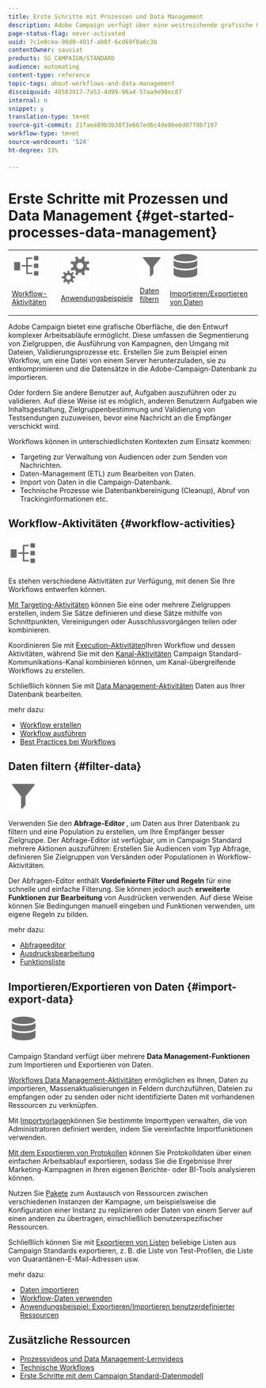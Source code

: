```yaml
---
title: Erste Schritte mit Prozessen und Data Management
description: Adobe Campaign verfügt über eine weitreichende grafische Umgebung, in der Prozesse konzipiert und automatisiert werden können.
page-status-flag: never-activated
uuid: 7c1e8cea-90d0-491f-ab8f-6cd69f8a6c3b
contentOwner: sauviat
products: SG_CAMPAIGN/STANDARD
audience: automating
content-type: reference
topic-tags: about-workflows-and-data-management
discoiquuid: 40503917-7a53-4d99-96a4-57aa9e98ec87
internal: n
snippet: y
translation-type: tm+mt
source-git-commit: 21faea89b3b38f3e667ed6c4de0be6d07f0b7197
workflow-type: tm+mt
source-wordcount: '524'
ht-degree: 33%

---
```



# Erste Schritte mit Prozessen und Data Management {#get-started-processes-data-management}

<table>
<tr>
<td><img src="assets/do-not-localize/icon_workflows.svg" width="60px"><p><a href="#workflow-activities">Workflow-Aktivitäten</a></p></td><td><img src="assets/do-not-localize/icon_activities.svg" width="60px"><p><a href="../../automating/using/workflow-created-query-with-complement.md">Anwendungsbeispiele</a></p></td><td><img src="assets/do-not-localize/icon_filter.svg" width="60px"><p><a href="#filter-data">Daten filtern</a></p></td>
<td><img src="assets/do-not-localize/icon_manage.svg" width="60px"><p><a href="#import-export-data">Importieren/Exportieren von Daten</a></p></td></tr>
</table>

Adobe Campaign bietet eine grafische Oberfläche, die den Entwurf komplexer Arbeitsabläufe ermöglicht. Diese umfassen die Segmentierung von Zielgruppen, die Ausführung von Kampagnen, den Umgang mit Dateien, Validierungsprozesse etc. Erstellen Sie zum Beispiel einen Workflow, um eine Datei von einem Server herunterzuladen, sie zu entkomprimieren und die Datensätze in die Adobe-Campaign-Datenbank zu importieren.

Oder fordern Sie andere Benutzer auf, Aufgaben auszuführen oder zu validieren. Auf diese Weise ist es möglich, anderen Benutzern Aufgaben wie Inhaltsgestaltung, Zielgruppenbestimmung und Validierung von Testsendungen zuzuweisen, bevor eine Nachricht an die Empfänger verschickt wird.

Workflows können in unterschiedlichsten Kontexten zum Einsatz kommen:

* Targeting zur Verwaltung von Audiencen oder zum Senden von Nachrichten.
* Daten-Management (ETL) zum Bearbeiten von Daten.
* Import von Daten in die Campaign-Datenbank.
* Technische Prozesse wie Datenbankbereinigung (Cleanup), Abruf von Trackinginformationen etc.

## Workflow-Aktivitäten {#workflow-activities}

<img src="assets/do-not-localize/icon_workflows.svg" width="60px">

Es stehen verschiedene Aktivitäten zur Verfügung, mit denen Sie Ihre Workflows entwerfen können.

[Mit Targeting-Aktivitäten](../../automating/using/about-targeting-activities.md) können Sie eine oder mehrere Zielgruppen erstellen, indem Sie Sätze definieren und diese Sätze mithilfe von Schnittpunkten, Vereinigungen oder Ausschlussvorgängen teilen oder kombinieren.

Koordinieren Sie mit [Execution-Aktivitäten](../../automating/using/about-execution-activities.md)Ihren Workflow und dessen Aktivitäten, während Sie mit den [Kanal-Aktivitäten](../../automating/using/about-channel-activities.md) Campaign Standard-Kommunikations-Kanal kombinieren können, um Kanal-übergreifende Workflows zu erstellen.

Schließlich können Sie mit [Data Management-Aktivitäten](../../automating/using/about-data-management-activities.md) Daten aus Ihrer Datenbank bearbeiten.

mehr dazu:

* [Workflow erstellen](../../automating/using/building-a-workflow.md)
* [Workflow ausführen](../../automating/using/about-workflow-execution.md)
* [Best Practices bei Workflows](../../automating/using/best-practices-workflows.md)

## Daten filtern {#filter-data}

<img src="assets/do-not-localize/icon_filter.svg" width="60px">

Verwenden Sie den **Abfrage-Editor** , um Daten aus Ihrer Datenbank zu filtern und eine Population zu erstellen, um Ihre Empfänger besser Zielgruppe. Der Abfrage-Editor ist verfügbar, um in Campaign Standard mehrere Aktionen auszuführen: Erstellen Sie Audiencen vom Typ Abfrage, definieren Sie Zielgruppen von Versänden oder Populationen in Workflow-Aktivitäten.

Der Abfragen-Editor enthält **Vordefinierte Filter und Regeln** für eine schnelle und einfache Filterung. Sie können jedoch auch **erweiterte Funktionen zur Bearbeitung** von Ausdrücken verwenden. Auf diese Weise können Sie Bedingungen manuell eingeben und Funktionen verwenden, um eigene Regeln zu bilden.

mehr dazu:

* [Abfrageeditor](../../automating/using/editing-queries.md)
* [Ausdrucksbearbeitung](../../automating/using/advanced-expression-editing.md)
* [Funktionsliste](../../automating/using/list-of-functions.md)

## Importieren/Exportieren von Daten {#import-export-data}

<img src="assets/do-not-localize/icon_manage.svg" width="60px">

Campaign Standard verfügt über mehrere **Data Management-Funktionen** zum Importieren und Exportieren von Daten.

[Workflows Data Management-Aktivitäten](../../automating/using/about-data-management-activities.md) ermöglichen es Ihnen, Daten zu importieren, Massenaktualisierungen in Feldern durchzuführen, Dateien zu empfangen oder zu senden oder nicht identifizierte Daten mit vorhandenen Ressourcen zu verknüpfen.

Mit [Importvorlagen](../../automating/using/importing-data-with-import-templates.md)können Sie bestimmte Importtypen verwalten, die von Administratoren definiert werden, indem Sie vereinfachte Importfunktionen verwenden.

[Mit dem Exportieren von Protokollen](../../automating/using/exporting-logs.md) können Sie Protokolldaten über einen einfachen Arbeitsablauf exportieren, sodass Sie die Ergebnisse Ihrer Marketing-Kampagnen in Ihren eigenen Berichte- oder BI-Tools analysieren können.

Nutzen Sie [Pakete](../../automating/using/managing-packages.md) zum Austausch von Ressourcen zwischen verschiedenen Instanzen der Kampagne, um beispielsweise die Konfiguration einer Instanz zu replizieren oder Daten von einem Server auf einen anderen zu übertragen, einschließlich benutzerspezifischer Ressourcen.

Schließlich können Sie mit [Exportieren von Listen](../../automating/using/exporting-lists.md) beliebige Listen aus Campaign Standards exportieren, z. B. die Liste von Test-Profilen, die Liste von Quarantänen-E-Mail-Adressen usw.

mehr dazu:

* [Daten importieren](../../automating/using/importing-data.md)
* [Workflow-Daten verwenden](../../automating/using/using-workflow-data.md)
* [Anwendungsbeispiel: Exportieren/Importieren benutzerdefinierter Ressourcen](../../automating/using/exporting-importing-custom-resources.md)

## Zusätzliche Ressourcen

* [Prozessvideos und Data Management-Lernvideos](https://docs.adobe.com/content/help/en/campaign-standard-learn/tutorials/getting-started/create-workflow.html)
* [Technische Workflows](../../administration/using/technical-workflows.md)
* [Erste Schritte mit dem Campaign Standard-Datenmodell](../../developing/using/get-started-data-model.md)
